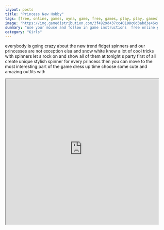 ```yaml
---
layout: posts
title: "Princess New Hobby"
tags: [free, online, games, oyna, game, free, games, play, play, games]
image: "https://img.gamedistribution.com/3f4929d437cc40188c0d3abd3e46caa1.jpg"
summary: "use your mouse and follow in game instructions  free online games oyna game free games play play games"
category: "Girls"
---
```


everybody is going crazy about the new trend fidget spinners and our princesses are not exception elsa and snow white know a lot of cool tricks with spinners let s rock on and show all of them at tonight s party first of all create unique stylish spinner for every princess then you can move to the most interesting part of the game dress up time choose some cute and amazing outfits with

<iframe width="100%" height="480px;" src="https://html5.gamedistribution.com/3f4929d437cc40188c0d3abd3e46caa1/"></iframe>